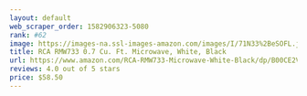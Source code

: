 ```yaml
---
layout: default 
﻿web_scraper_order: 1582906323-5080
rank: #62
image: https://images-na.ssl-images-amazon.com/images/I/71N33%2BeSOFL.jpg
title: RCA RMW733 0.7 Cu. Ft. Microwave, White, Black
url: https://www.amazon.com/RCA-RMW733-Microwave-White-Black/dp/B00CE2VIKS/ref=zg_mw_appliances_62?_encoding=UTF8&psc=1&refRID=S62GX33RNB85DCMRPD2E
reviews: 4.0 out of 5 stars
price: $58.50 
---
```

